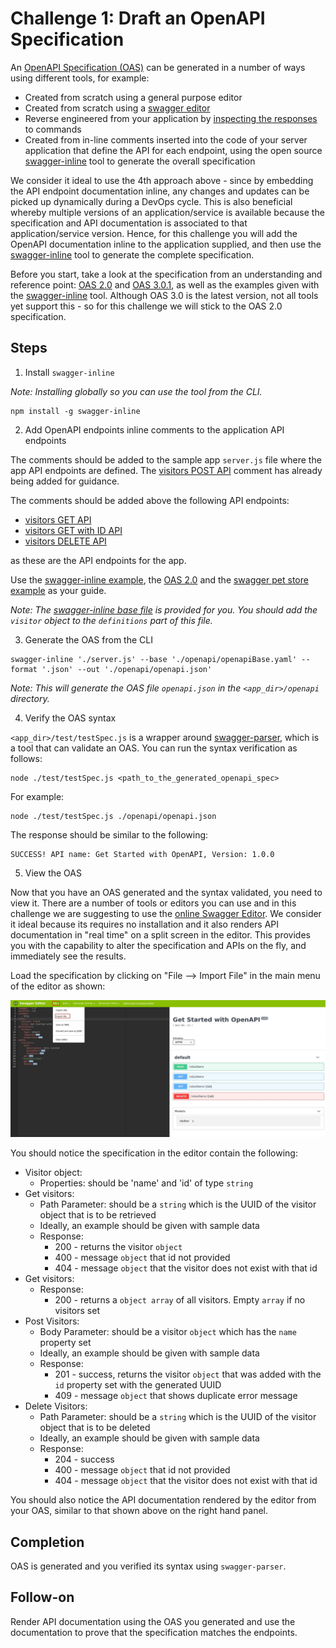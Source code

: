 # Challenge 1: Draft an OpenAPI Specification

An [OpenAPI Specification (OAS)](https://github.com/OAI/OpenAPI-Specification) can be generated in a number of ways using different tools, for example:

- Created from scratch using a general purpose editor
- Created from scratch using a [swagger editor](https://swagger.io/swagger-editor/)
- Reverse engineered from your application by [inspecting the responses](https://inspector.swagger.io/builder) to commands
- Created from in-line comments inserted into the code of your server application that define the API for each endpoint, using the open source [swagger-inline](https://www.npmjs.com/package/swagger-inline) tool to generate the overall specification

We consider it ideal to use the 4th approach above - since by embedding the API endpoint documentation inline, any changes and updates can be picked up dynamically during a DevOps cycle. This is also beneficial whereby multiple versions of an application/service is available because the specification and API documentation is associated to that application/service version. Hence, for this challenge you will add the OpenAPI documentation inline to the application supplied, and then use the [swagger-inline](https://www.npmjs.com/package/swagger-inline) tool to generate the complete specification.

Before you start, take a look at the specification from an understanding and reference point: [OAS 2.0](https://github.com/OAI/OpenAPI-Specification/blob/master/versions/2.0.md) and [OAS 3.0.1](https://github.com/OAI/OpenAPI-Specification/blob/master/versions/3.0.1.md), as well as the examples given with the [swagger-inline](https://www.npmjs.com/package/swagger-inline) tool. Although OAS 3.0 is the latest version, not all tools yet support this - so for this challenge we will stick to the OAS 2.0 specification.

## Steps

1. Install `swagger-inline`

*Note: Installing globally so you can use the tool from the CLI.*

```
npm install -g swagger-inline
```

2. Add OpenAPI endpoints inline comments to the application API endpoints

The comments should be added to the sample app `server.js` file where the app API endpoints are defined. The [visitors POST API](https://github.ibm.com/developer-first-guild/get-started-openapi/blob/master/server.js#L38) comment has already being added for guidance.

The comments should be added above the following API endpoints:
- [visitors GET API](https://github.ibm.com/developer-first-guild/get-started-openapi/blob/master/server.js#L64)
- [visitors GET with ID API](https://github.ibm.com/developer-first-guild/get-started-openapi/blob/master/server.js#L84)
- [visitors DELETE API](https://github.ibm.com/developer-first-guild/get-started-openapi/blob/master/server.js#L112)

as these are the API endpoints for the app.

Use the [swagger-inline example](https://www.npmjs.com/package/swagger-inline#1-create-a-project), the [OAS 2.0](https://github.com/OAI/OpenAPI-Specification/blob/master/versions/2.0.md) and the [swagger pet store example](https://petstore.swagger.io/) as your guide.

*Note: The [swagger-inline base file](https://github.ibm.com/developer-first-guild/get-started-openapi/blob/master/openapi/openapiBase.yaml) is provided for you. You should add the `visitor` object to the `definitions` part of this file.*

3. Generate the OAS from the CLI

```
swagger-inline './server.js' --base './openapi/openapiBase.yaml' --format '.json' --out './openapi/openapi.json'
```
*Note: This will generate the OAS file `openapi.json` in the `<app_dir>/openapi` directory.*

4. Verify the OAS syntax

`<app_dir>/test/testSpec.js` is a wrapper around [swagger-parser](https://www.npmjs.com/package/swagger-parser), which is a tool that can validate an OAS. You can run the syntax verification as follows:

```
node ./test/testSpec.js <path_to_the_generated_openapi_spec>
```

For example:
```
node ./test/testSpec.js ./openapi/openapi.json
```

The response should be similar to the following:
```
SUCCESS! API name: Get Started with OpenAPI, Version: 1.0.0
```

5. View the OAS

Now that you have an OAS generated and the syntax validated, you need to view it. There are a number of tools or editors you can use and in this challenge we are suggesting to use the [online Swagger Editor](https://editor.swagger.io). We consider it ideal because its requires no installation and it also renders API documentation in "real time" on a split screen in the editor. This provides you with the capability to alter the specification and APIs on the fly, and immediately see the results.

Load the specification by clicking on "File --> Import File" in the main menu of the editor as shown:

![Swagger Editor](../images/swagger_editor.jpg)

You should notice the specification in the editor contain the following:
- Visitor object:
  - Properties: should be 'name' and 'id' of type `string`
- Get visitors:
  - Path Parameter: should be a `string` which is the UUID of the visitor object that is to be retrieved
  - Ideally, an example should be given with sample data
  - Response:
    - 200 - returns the visitor `object`
    - 400 - message `object` that id not provided
    - 404 - message `object` that the visitor does not exist with that id
- Get visitors:
  - Response:
    - 200 - returns a `object array` of all visitors. Empty `array` if no visitors set
- Post Visitors:
  - Body Parameter: should be a visitor `object` which has the `name` property set
  - Ideally, an example should be given with sample data
  - Response:
    - 201 - success, returns the visitor `object` that was added with the `id` property set with the generated UUID
    - 409 - message `object` that shows duplicate error message
- Delete Visitors:
  - Path Parameter: should be a `string` which is the UUID of the visitor object that is to be deleted
  - Ideally, an example should be given with sample data
  - Response:
    - 204 - success
    - 400 - message `object` that id not provided
    - 404 - message `object` that the visitor does not exist with that id

You should also notice the API documentation rendered by the editor from your OAS, similar to that shown above on the right hand panel.

## Completion

OAS is generated and you verified its syntax using `swagger-parser`.

## Follow-on

Render API documentation using the OAS you generated and use the documentation to prove that the specification matches the endpoints.
